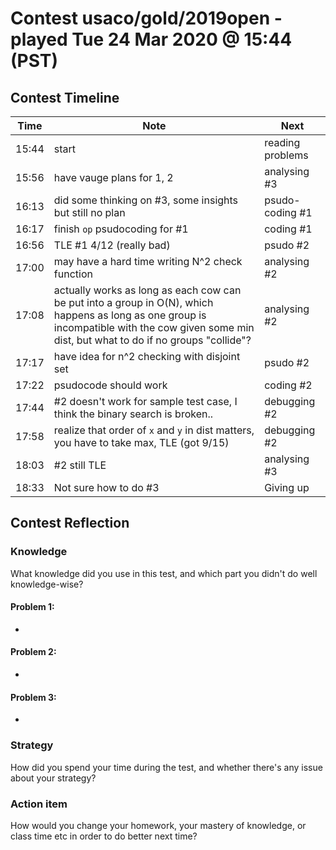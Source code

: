 # Contest usaco/gold/2019open - played Tue 24 Mar 2020 @ 15:44 (PST)

## Contest Timeline

| Time | Note | Next |
|----|----|----|
15:44 | start | reading problems
15:56 | have vauge plans for 1, 2 | analysing #3
16:13 | did some thinking on #3, some insights but still no plan | psudo-coding #1
16:17 | finish `op` psudocoding for #1 | coding #1
16:56 | TLE #1 4/12 (really bad) | psudo #2
17:00 | may have a hard time writing N^2 check function | analysing #2
17:08 | actually works as long as each cow can be put into a group in O(N), which happens as long as one group is incompatible with the cow given some min dist, but what to do if no groups "collide"? | analysing #2
17:17 | have idea for n^2 checking with disjoint set | psudo #2
17:22 | psudocode should work | coding #2
17:44 | #2 doesn't work for sample test case, I think the binary search is broken.. | debugging #2
17:58 | realize that order of `x` and `y` in dist matters, you have to take max, TLE (got 9/15) | debugging #2
18:03 | #2 still TLE | analysing #3
18:33 | Not sure how to do #3 | Giving up

## Contest Reflection

### Knowledge
What knowledge did you use in this test, and which part you didn't do well knowledge-wise?

#### Problem 1:

-

#### Problem 2:

-

#### Problem 3:

-

### Strategy
How did you spend your time during the test, and whether there's any issue about your strategy?

### Action item
How would you change your homework, your mastery of knowledge, or class time etc in order to do better next time?

